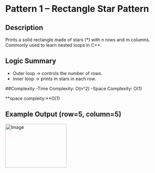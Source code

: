 # Pattern 1 – Rectangle Star Pattern

## Description
Prints a solid rectangle made of stars (*) with n rows and m columns.  
Commonly used to learn nested loops in C++.

## Logic Summary
- Outer loop → controls the number of rows.
- Inner loop → prints m stars in each row.

##Complexity
-Time Complexity: O(n^2)
-Space Complexity: O(1)

**space compleity:**O(1)

## Example Output (row=5, column=5)
<img width="192" height="138" alt="Image" src="https://github.com/user-attachments/assets/6656e83b-43e5-4101-a717-e42081e62a5f" />

